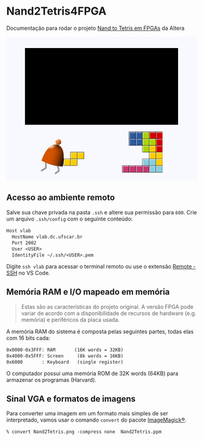 # Nand2Tetris4FPGA

Documentação para rodar o projeto [Nand to Tetris em FPGAs](hack_fpga) da Altera

 ![Nand 2 Tetris 4 FPGAs](assets/img/Nand2Tetris4FPGA.png)

## Acesso ao ambiente remoto

Salve sua chave privada na pasta `.ssh` e altere sua permissão para `600`. Crie um arquivo `.ssh/config` com o seguinte conteúdo:
```
Host vlab
  HostName vlab.dc.ufscar.br
  Port 2002
  User <USER>
  IdentityFile ~/.ssh/<USER>.pem
```
Digite `ssh vlab` para acessar o terminal remoto ou use o extensão [Remote - SSH](https://marketplace.visualstudio.com/items?itemName=ms-vscode-remote.remote-ssh) no VS Code.

## Memória RAM e I/O mapeado em memória

> Estas são as características do projeto original. A versão FPGA pode variar de acordo com a disponibilidade de recursos de hardware (e.g. memória) e periféricos da placa usada. 

A memória RAM do sistema é composta pelas seguintes partes, todas elas com 16 bits cada:

    0x0000-0x3FFF: RAM       (16K words = 32KB)
    0x4000-0x5FFF: Screen     (8k words = 16KB)
    0x6000       : Keyboard   (single register)

O computador possui uma memória ROM de 32K words (64KB) para armazenar os programas (Harvard).

## Sinal VGA e formatos de imagens

Para converter uma imagem em um formato mais simples de ser interpretado, vamos usar o comando `convert` do pacote [ImageMagick®](https://imagemagick.org/index.php). 

    % convert Nand2Tetris.png -compress none  Nand2Tetris.ppm